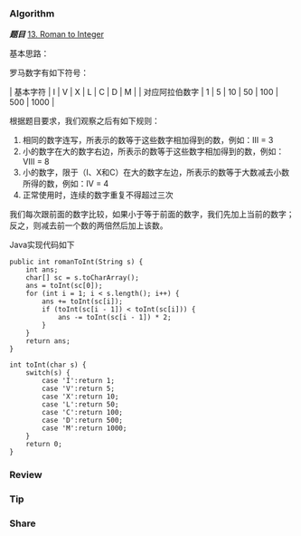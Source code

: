 ### Algorithm

 ***题目***  [13. Roman to Integer](https://leetcode.com/problems/roman-to-integer/description/) 

基本思路：

罗马数字有如下符号：

| 基本字符 | I | V | X | L | C | D | M |
| 对应阿拉伯数字 | 1 | 5 | 10 | 50 | 100 | 500 | 1000 |

根据题目要求，我们观察之后有如下规则：

1.  相同的数字连写，所表示的数等于这些数字相加得到的数，例如：III = 3
2.  小的数字在大的数字右边，所表示的数等于这些数字相加得到的数，例如：VIII = 8
3.  小的数字，限于（I、X和C）在大的数字左边，所表示的数等于大数减去小数所得的数，例如：IV = 4
4.  正常使用时，连续的数字重复不得超过三次

我们每次跟前面的数字比较，如果小于等于前面的数字，我们先加上当前的数字；反之，则减去前一个数的两倍然后加上该数。

Java实现代码如下

```
public int romanToInt(String s) {
    int ans;
    char[] sc = s.toCharArray();
    ans = toInt(sc[0]);
    for (int i = 1; i < s.length(); i++) {
        ans += toInt(sc[i]);
        if (toInt(sc[i - 1]) < toInt(sc[i])) {
            ans -= toInt(sc[i - 1]) * 2;
        }
    }
    return ans;
}

int toInt(char s) {
    switch(s) {
        case 'I':return 1;
        case 'V':return 5;
        case 'X':return 10;
        case 'L':return 50;
        case 'C':return 100;
        case 'D':return 500;
        case 'M':return 1000;
    }
    return 0;
}
```

### Review


### Tip


### Share

